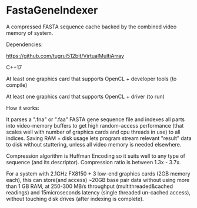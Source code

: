 # FastaGeneIndexer
A compressed FASTA sequence cache backed by the combined video memory of system.

Dependencies:

https://github.com/tugrul512bit/VirtualMultiArray

C++17

At least one graphics card that supports OpenCL + developer tools (to compile)

At least one graphics card that supports OpenCL + driver (to run)

How it works:

It parses a ".fna" or ".faa" FASTA gene sequence file and indexes all parts into video-memory buffers to get high random-access performance (that scales well with number of graphics cards and cpu threads in use) to all indices. Saving RAM + disk usage lets program stream relevant "result" data to disk without stuttering, unless all video memory is needed elsewhere.

Compression algorithm is Huffman Encoding so it suits well to any type of sequence (and its descriptor). Compression ratio is between 1.3x - 3.7x.

For a system with 2.1GHz FX8150 + 3 low-end graphics cards (2GB memory each), this can store(and access) ~20GB base pair data without using more than 1 GB RAM, at 250-300 MB/s throughput (multithreaded&cached readings) and 15microseconds latency (single threaded un-cached access), without touching disk drives (after indexing is complete).
